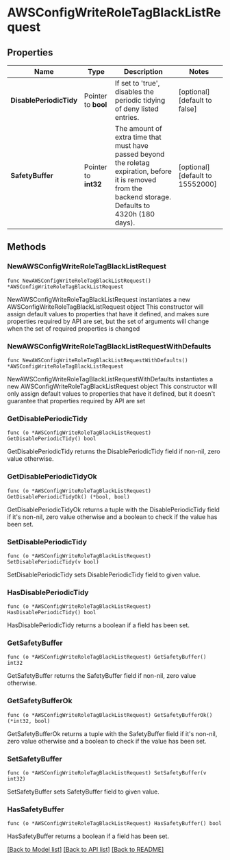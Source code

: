 # AWSConfigWriteRoleTagBlackListRequest


## Properties

Name | Type | Description | Notes
------------ | ------------- | ------------- | -------------
**DisablePeriodicTidy** | Pointer to **bool** | If set to &#x27;true&#x27;, disables the periodic tidying of deny listed entries. | [optional] [default to false]
**SafetyBuffer** | Pointer to **int32** | The amount of extra time that must have passed beyond the roletag expiration, before it is removed from the backend storage. Defaults to 4320h (180 days). | [optional] [default to 15552000]



## Methods


### NewAWSConfigWriteRoleTagBlackListRequest

`func NewAWSConfigWriteRoleTagBlackListRequest() *AWSConfigWriteRoleTagBlackListRequest`

NewAWSConfigWriteRoleTagBlackListRequest instantiates a new AWSConfigWriteRoleTagBlackListRequest object
This constructor will assign default values to properties that have it defined,
and makes sure properties required by API are set, but the set of arguments
will change when the set of required properties is changed

### NewAWSConfigWriteRoleTagBlackListRequestWithDefaults

`func NewAWSConfigWriteRoleTagBlackListRequestWithDefaults() *AWSConfigWriteRoleTagBlackListRequest`

NewAWSConfigWriteRoleTagBlackListRequestWithDefaults instantiates a new AWSConfigWriteRoleTagBlackListRequest object
This constructor will only assign default values to properties that have it defined,
but it doesn't guarantee that properties required by API are set


### GetDisablePeriodicTidy

`func (o *AWSConfigWriteRoleTagBlackListRequest) GetDisablePeriodicTidy() bool`

GetDisablePeriodicTidy returns the DisablePeriodicTidy field if non-nil, zero value otherwise.

### GetDisablePeriodicTidyOk

`func (o *AWSConfigWriteRoleTagBlackListRequest) GetDisablePeriodicTidyOk() (*bool, bool)`

GetDisablePeriodicTidyOk returns a tuple with the DisablePeriodicTidy field if it's non-nil, zero value otherwise
and a boolean to check if the value has been set.

### SetDisablePeriodicTidy

`func (o *AWSConfigWriteRoleTagBlackListRequest) SetDisablePeriodicTidy(v bool)`

SetDisablePeriodicTidy sets DisablePeriodicTidy field to given value.


### HasDisablePeriodicTidy

`func (o *AWSConfigWriteRoleTagBlackListRequest) HasDisablePeriodicTidy() bool`

HasDisablePeriodicTidy returns a boolean if a field has been set.




### GetSafetyBuffer

`func (o *AWSConfigWriteRoleTagBlackListRequest) GetSafetyBuffer() int32`

GetSafetyBuffer returns the SafetyBuffer field if non-nil, zero value otherwise.

### GetSafetyBufferOk

`func (o *AWSConfigWriteRoleTagBlackListRequest) GetSafetyBufferOk() (*int32, bool)`

GetSafetyBufferOk returns a tuple with the SafetyBuffer field if it's non-nil, zero value otherwise
and a boolean to check if the value has been set.

### SetSafetyBuffer

`func (o *AWSConfigWriteRoleTagBlackListRequest) SetSafetyBuffer(v int32)`

SetSafetyBuffer sets SafetyBuffer field to given value.


### HasSafetyBuffer

`func (o *AWSConfigWriteRoleTagBlackListRequest) HasSafetyBuffer() bool`

HasSafetyBuffer returns a boolean if a field has been set.









[[Back to Model list]](../README.md#documentation-for-models) [[Back to API list]](../README.md#documentation-for-api-endpoints) [[Back to README]](../README.md)


